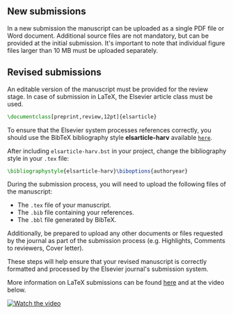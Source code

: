 ## New submissions

In a new submission the manuscript can be uploaded as a single PDF file or Word document. Additional source files are not mandatory, but can be provided at the initial submission. It's important to note that individual figure files larger than 10 MB must be uploaded separately.

## Revised submissions

An editable version of the manuscript must be provided for the review stage. In case of submission in LaTeX, the Elsevier article class must be used.
```latex
\documentclass[preprint,review,12pt]{elsarticle}
```

To ensure that the Elsevier system processes references correctly, you should use the BibTeX bibliography style **elsarticle-harv** available [`here`](https://ctan.org/tex-archive/macros/latex/contrib/elsarticle).

After including `elsarticle-harv.bst` in your project, change the bibliography style in your `.tex` file:
```latex
\bibliographystyle{elsarticle-harv}\biboptions{authoryear}
```

During the submission process, you will need to upload the following files of the manuscript:
   - The `.tex` file of your manuscript.
   - The `.bib` file containing your references.
   - The `.bbl` file generated by BibTeX.

Additionally, be prepared to upload any other documents or files requested by the journal as part of the submission process (e.g. Highlights, Comments to reviewers, Cover letter).

These steps will help ensure that your revised manuscript is correctly formatted and processed by the Elsevier journal's submission system.

More information on LaTeX submissions can be found [here](https://beta.elsevier.com/researcher/author/policies-and-guidelines/latex-instructions?trial=true) and at the video below.

[![Watch the video](https://img.youtube.com/vi/vFu5YdzTmwE/hqdefault.jpg)](https://www.youtube.com/watch?v=vFu5YdzTmwE)
